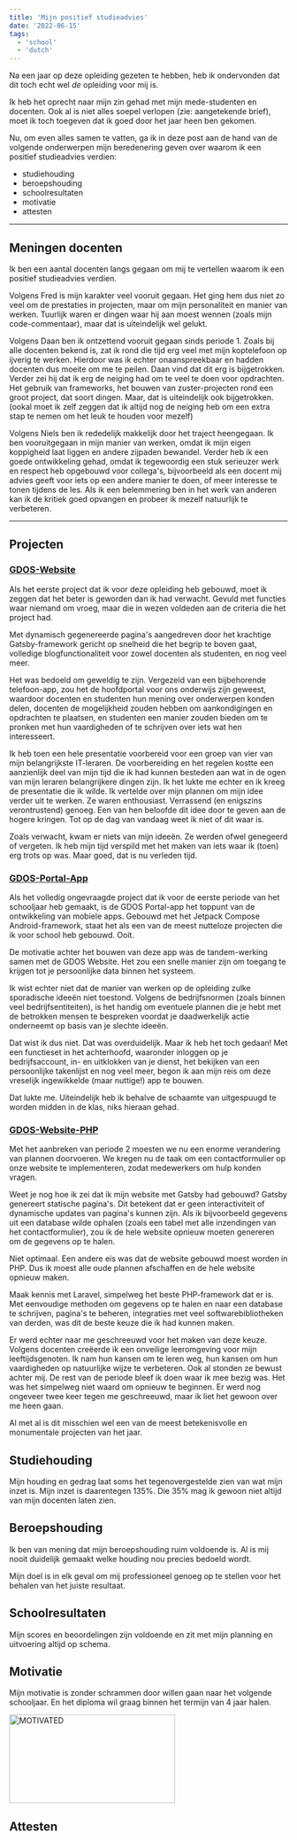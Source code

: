 ```yaml
---
title: 'Mijn positief studieadvies'
date: '2022-06-15'
tags:
  - 'school'
  - 'dutch'
---
```


<!--
NOTES:
    - To reach one minute of reading length, one must write a project description of around a thousand characters.
-->

Na een jaar op deze opleiding gezeten te hebben, heb ik ondervonden dat dit toch echt wel *de* opleiding voor mij is.

Ik heb het oprecht naar mijn zin gehad met mijn mede-studenten en docenten.
Ook al is niet alles soepel verlopen (zie: aangetekende brief), moet ik toch toegeven dat ik goed door het jaar heen ben gekomen.

Nu, om even alles samen te vatten, ga ik in deze post aan de hand van de volgende onderwerpen mijn beredenering geven over waarom ik een positief studieadvies verdien:

- studiehouding
- beroepshouding
- schoolresultaten
- motivatie
- attesten

---

## Meningen docenten

Ik ben een aantal docenten langs gegaan om mij te vertellen waarom ik een positief studieadvies verdien.

Volgens Fred is mijn karakter veel vooruit gegaan. Het ging hem dus niet zo veel om de prestaties in projecten, maar om mijn personaliteit en manier van werken.
Tuurlijk waren er dingen waar hij aan moest wennen (zoals mijn code-commentaar<!-- speaking of, hi! -->), maar dat is uiteindelijk wel gelukt.

Volgens Daan ben ik ontzettend vooruit gegaan sinds periode 1. Zoals bij alle docenten bekend is, zat ik rond die tijd erg veel met mijn koptelefoon op ijverig te werken.
Hierdoor was ik echter onaanspreekbaar en hadden docenten dus moeite om me te peilen. Daan vind dat dit erg is bijgetrokken.
Verder zei hij dat ik erg de neiging had om te veel te doen voor opdrachten. Het gebruik van frameworks, het bouwen van zuster-projecten rond een groot project, dat soort dingen.
Maar, dat is uiteindelijk ook bijgetrokken. (ookal moet ik zelf zeggen dat ik altijd nog de neiging heb om een extra stap te nemen om het leuk te houden voor mezelf)

Volgens Niels ben ik rededelijk makkelijk door het traject heengegaan.
Ik ben vooruitgegaan in mijn manier van werken, omdat ik mijn eigen koppigheid laat liggen en andere zijpaden bewandel.
Verder heb ik een goede ontwikkeling gehad, omdat ik tegewoordig een stuk serieuzer werk en respect heb opgebouwd voor collega's, bijvoorbeeld als een docent mij advies geeft voor iets op een andere manier te doen, of meer interesse te tonen tijdens de les.
Als ik een belemmering ben in het werk van anderen kan ik de kritiek goed opvangen en probeer ik mezelf natuurlijk te verbeteren.

---

## Projecten

### [GDOS-Website](https://github.com/lexisother/GDOS-Website)

Als het eerste project dat ik voor deze opleiding heb gebouwd, moet ik zeggen dat het beter is geworden dan ik had verwacht.
Gevuld met functies waar niemand om vroeg, maar die in wezen voldeden aan de criteria die het project had.

Met dynamisch gegenereerde pagina's aangedreven door het krachtige Gatsby-framework gericht op snelheid die het begrip te boven gaat, volledige blogfunctionaliteit voor zowel docenten als studenten, en nog veel meer.

Het was bedoeld om geweldig te zijn.
Vergezeld van een bijbehorende telefoon-app, zou het de hoofdportal voor ons onderwijs zijn geweest, waardoor docenten en studenten hun mening over onderwerpen konden delen, docenten de mogelijkheid zouden hebben om aankondigingen en opdrachten te plaatsen, en studenten een manier zouden bieden om te pronken met hun vaardigheden of te schrijven over iets wat hen interesseert.

Ik heb toen een hele presentatie voorbereid voor een groep van vier van mijn belangrijkste IT-leraren.
De voorbereiding en het regelen kostte een aanzienlijk deel van mijn tijd die ik had kunnen besteden aan wat in de ogen van mijn leraren belangrijkere dingen zijn.
Ik het lukte me echter en ik kreeg de presentatie die ik wilde. Ik vertelde over mijn plannen om mijn idee verder uit te werken.
Ze waren enthousiast. Verrassend (en enigszins verontrustend) genoeg.
Een van hen beloofde dit idee door te geven aan de hogere kringen. Tot op de dag van vandaag weet ik niet of dit waar is.

Zoals verwacht, kwam er niets van mijn ideeën. Ze werden ofwel genegeerd of vergeten.
Ik heb mijn tijd verspild met het maken van iets waar ik (toen) erg trots op was.
Maar goed, dat is nu verleden tijd.

### [GDOS-Portal-App](https://github.com/lexisother/GDOS-Portal-App)

Als het volledig ongevraagde project dat ik voor de eerste periode van het schooljaar heb gemaakt, is de GDOS Portal-app het toppunt van de ontwikkeling van mobiele apps.
Gebouwd met het Jetpack Compose Android-framework, staat het als een van de meest nutteloze projecten die ik voor school heb gebouwd. Ooit.

De motivatie achter het bouwen van deze app was de tandem-werking samen met de GDOS Website. Het zou een snelle manier zijn om toegang te krijgen tot je persoonlijke data binnen het systeem.

Ik wist echter niet dat de manier van werken op de opleiding zulke sporadische ideeën niet toestond.
Volgens de bedrijfsnormen (zoals binnen veel bedrijfsentiteiten), is het handig om eventuele plannen die je hebt met de betrokken mensen te bespreken voordat je daadwerkelijk actie onderneemt op basis van je slechte ideeën.

Dat wist ik dus niet. Dat was overduidelijk. Maar ik heb het toch gedaan!
Met een functieset in het achterhoofd, waaronder inloggen op je bedrijfsaccount, in- en uitklokken van je dienst, het bekijken van een persoonlijke takenlijst en nog veel meer, begon ik aan mijn reis om deze vreselijk ingewikkelde (maar nuttige!) app te bouwen.

Dat lukte me. Uiteindelijk heb ik behalve de schaamte van uitgespuugd te worden midden in de klas, niks hieraan gehad.

### [GDOS-Website-PHP](https://github.com/lexisother/GDOS-Website-PHP)

Met het aanbreken van periode 2 moesten we nu een enorme verandering van plannen doorvoeren.
We kregen nu de taak om een contactformulier op onze website te implementeren, zodat medewerkers om hulp konden vragen.

Weet je nog hoe ik zei dat ik mijn website met Gatsby had gebouwd?
Gatsby genereert statische pagina's. Dit betekent dat er geen interactiviteit of dynamische updates van pagina's kunnen zijn.
Als ik bijvoorbeeld gegevens uit een database wilde ophalen (zoals een tabel met alle inzendingen van het contactformulier), zou ik de hele website opnieuw moeten genereren om de gegevens op te halen.

Niet optimaal. Een andere eis was dat de website gebouwd moest worden in PHP.
Dus ik moest alle oude plannen afschaffen en de hele website opnieuw maken.

Maak kennis met Laravel, simpelweg het beste PHP-framework dat er is.
Met eenvoudige methoden om gegevens op te halen en naar een database te schrijven, pagina's te beheren, integraties met veel softwarebibliotheken van derden, was dit de beste keuze die ik had kunnen maken.

Er werd echter naar me geschreeuwd voor het maken van deze keuze.
Volgens docenten creëerde ik een onveilige leeromgeving voor mijn leeftijdsgenoten.
Ik nam hun kansen om te leren weg, hun kansen om hun vaardigheden op natuurlijke wijze te verbeteren. Ook al stonden ze bewust achter mij.
De rest van de periode bleef ik doen waar ik mee bezig was.
Het was het simpelweg niet waard om opnieuw te beginnen. Er werd nog ongeveer twee keer tegen me geschreeuwd, maar ik liet het gewoon over me heen gaan.

Al met al is dit misschien wel een van de meest betekenisvolle en monumentale projecten van het jaar.

## Studiehouding

Mijn houding en gedrag laat soms het tegenovergestelde zien van wat mijn inzet is. Mijn inzet is daarentegen 135%. Die 35% mag ik gewoon niet altijd van mijn docenten laten zien.

## Beroepshouding

Ik ben van mening dat mijn beroepshouding ruim voldoende is. Al is mij nooit duidelijk gemaakt welke houding nou precies bedoeld wordt.

Mijn doel is in elk geval om mij professioneel genoeg op te stellen voor het behalen van het juiste resultaat.

## Schoolresultaten

Mijn scores en beoordelingen zijn voldoende en zit met mijn planning en uitvoering altijd op schema.

## Motivatie

Mijn motivatie is zonder schrammen door willen gaan naar het volgende schooljaar. En het diploma wil graag binnen het termijn van 4 jaar halen.

<img alt="MOTIVATED" src="https://media.discordapp.net/attachments/824921608560181261/984901981372030976/IMG_20220610_153600.jpg" height="160" width="300"/>

## Attesten
